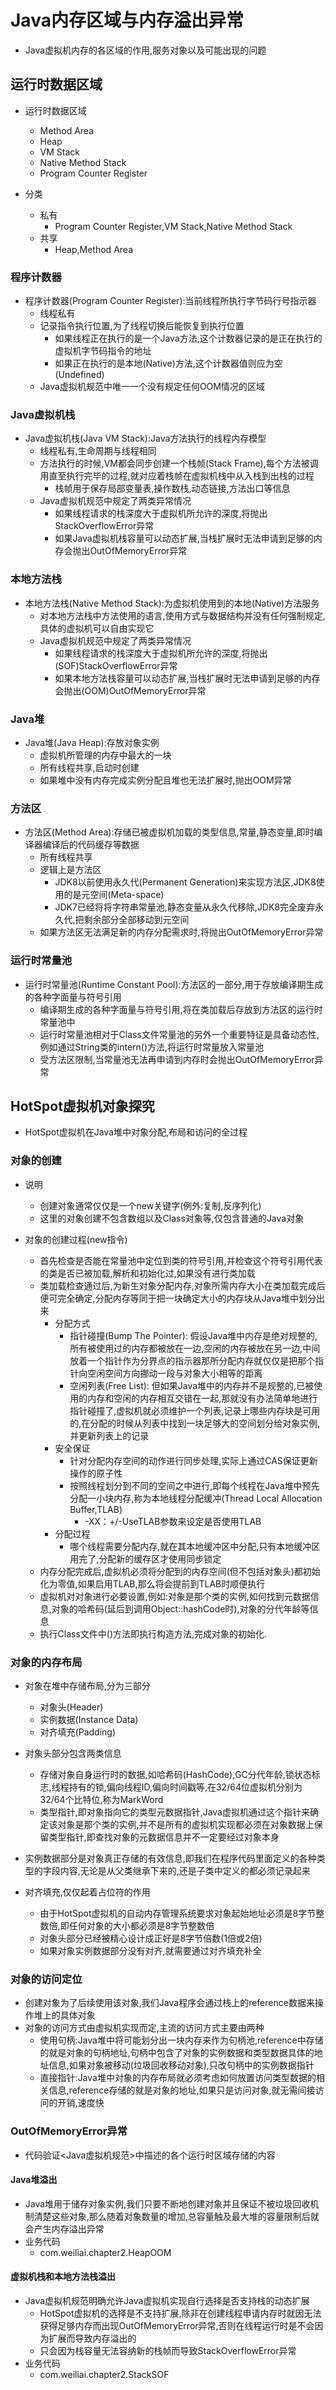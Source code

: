 # Java内存区域与内存溢出异常

- Java虚拟机内存的各区域的作用,服务对象以及可能出现的问题

## 运行时数据区域

- 运行时数据区域
    - Method Area
    - Heap
    - VM Stack
    - Native Method Stack
    - Program Counter Register

- 分类
    - 私有
        - Program Counter Register,VM Stack,Native Method Stack
    - 共享
        - Heap,Method Area

### 程序计数器

- 程序计数器(Program Counter Register):当前线程所执行字节码行号指示器
    - 线程私有
    - 记录指令执行位置,为了线程切换后能恢复到执行位置
        - 如果线程正在执行的是一个Java方法,这个计数器记录的是正在执行的虚拟机字节码指令的地址
        - 如果正在执行的是本地(Native)方法,这个计数器值则应为空(Undefined)
    - Java虚拟机规范中唯一一个没有规定任何OOM情况的区域

### Java虚拟机栈

- Java虚拟机栈(Java VM Stack):Java方法执行的线程内存模型
    - 线程私有,生命周期与线程相同
    - 方法执行的时候,VM都会同步创建一个栈帧(Stack Frame),每个方法被调用直至执行完毕的过程,就对应着栈帧在虚拟机栈中从入栈到出栈的过程
        - 栈帧用于保存局部变量表,操作数栈,动态链接,方法出口等信息
    - Java虚拟机规范中规定了两类异常情况
        - 如果线程请求的栈深度大于虚拟机所允许的深度,将抛出StackOverflowError异常
        - 如果Java虚拟机栈容量可以动态扩展,当栈扩展时无法申请到足够的内存会抛出OutOfMemoryError异常

### 本地方法栈

- 本地方法栈(Native Method Stack):为虚拟机使用到的本地(Native)方法服务
    - 对本地方法栈中方法使用的语言,使用方式与数据结构并没有任何强制规定,具体的虚拟机可以自由实现它
    - Java虚拟机规范中规定了两类异常情况
        - 如果线程请求的栈深度大于虚拟机所允许的深度,将抛出(SOF)StackOverflowError异常
        - 如果本地方法栈容量可以动态扩展,当栈扩展时无法申请到足够的内存会抛出(OOM)OutOfMemoryError异常

### Java堆

- Java堆(Java Heap):存放对象实例
    - 虚拟机所管理的内存中最大的一块
    - 所有线程共享,启动时创建
    - 如果堆中没有内存完成实例分配且堆也无法扩展时,抛出OOM异常

### 方法区

- 方法区(Method Area):存储已被虚拟机加载的类型信息,常量,静态变量,即时编译器编译后的代码缓存等数据
    - 所有线程共享
    - 逻辑上是方法区
        - JDK8以前使用永久代(Permanent Generation)来实现方法区,JDK8使用的是元空间(Meta-space)
        - JDK7已经将将字符串常量池,静态变量从永久代移除,JDK8完全废弃永久代,把剩余部分全部移动到元空间
    - 如果方法区无法满足新的内存分配需求时,将抛出OutOfMemoryError异常

### 运行时常量池

- 运行时常量池(Runtime Constant Pool):方法区的一部分,用于存放编译期生成的各种字面量与符号引用
    - 编译期生成的各种字面量与符号引用,将在类加载后存放到方法区的运行时常量池中
    - 运行时常量池相对于Class文件常量池的另外一个重要特征是具备动态性,例如通过String类的intern()方法,将运行时常量放入常量池
    - 受方法区限制,当常量池无法再申请到内存时会抛出OutOfMemoryError异常

## HotSpot虚拟机对象探究

- HotSpot虚拟机在Java堆中对象分配,布局和访问的全过程

### 对象的创建

- 说明
    - 创建对象通常仅仅是一个new关键字(例外:复制,反序列化)
    - 这里的对象创建不包含数组以及Class对象等,仅包含普通的Java对象

- 对象的创建过程(new指令)
    - 首先检查是否能在常量池中定位到类的符号引用,并检查这个符号引用代表的类是否已被加载,解析和初始化过,如果没有进行类加载
    - 类加载检查通过后,为新生对象分配内存,对象所需内存大小在类加载完成后便可完全确定,分配内存等同于把一块确定大小的内存块从Java堆中划分出来
        - 分配方式
            - 指针碰撞(Bump The Pointer):
              假设Java堆中内存是绝对规整的,所有被使用过的内存都被放在一边,空闲的内存被放在另一边,中间放着一个指针作为分界点的指示器那所分配内存就仅仅是把那个指针向空闲空间方向挪动一段与对象大小相等的距离
            - 空闲列表(Free List):
              但如果Java堆中的内存并不是规整的,已被使用的内存和空闲的内存相互交错在一起,那就没有办法简单地进行指针碰撞了,虚拟机就必须维护一个列表,记录上哪些内存块是可用的,在分配的时候从列表中找到一块足够大的空间划分给对象实例,并更新列表上的记录
        - 安全保证
            - 针对分配内存空间的动作进行同步处理,实际上通过CAS保证更新操作的原子性
            - 按照线程划分到不同的空间之中进行,即每个线程在Java堆中预先分配一小块内存,称为本地线程分配缓冲(Thread Local Allocation Buffer,TLAB)
                - -XX：+/-UseTLAB参数来设定是否使用TLAB
        - 分配过程
            - 哪个线程需要分配内存,就在其本地缓冲区中分配,只有本地缓冲区用完了,分配新的缓存区才使用同步锁定
    - 内存分配完成后,虚拟机必须将分配到的内存空间(但不包括对象头)都初始化为零值,如果启用TLAB,那么将会提前到TLAB时顺便执行
    - 虚拟机对对象进行必要设置,例如:对象是那个类的实例,如何找到元数据信息,对象的哈希码(延后到调用Object::hashCode时),对象的分代年龄等信息
    - 执行Class文件中<init>()方法即执行构造方法,完成对象的初始化.

### 对象的内存布局

- 对象在堆中存储布局,分为三部分
    - 对象头(Header)
    - 实例数据(Instance Data)
    - 对齐填充(Padding)

- 对象头部分包含两类信息
    - 存储对象自身运行时的数据,如哈希码(HashCode),GC分代年龄,锁状态标志,线程持有的锁,偏向线程ID,偏向时间戳等,在32/64位虚拟机分别为32/64个比特位,称为MarkWord
    - 类型指针,即对象指向它的类型元数据指针,Java虚拟机通过这个指针来确定该对象是那个类的实例,并不是所有的虚拟机实现都必须在对象数据上保留类型指针,即查找对象的元数据信息并不一定要经过对象本身
- 实例数据部分是对象真正存储的有效信息,即我们在程序代码里面定义的各种类型的字段内容,无论是从父类继承下来的,还是子类中定义的都必须记录起来
- 对齐填充,仅仅起着占位符的作用
    - 由于HotSpot虚拟机的自动内存管理系统要求对象起始地址必须是8字节整数倍,即任何对象的大小都必须是8字节整数倍
    - 对象头部分已经被精心设计成正好是8字节倍数(1倍或2倍)
    - 如果对象实例数据部分没有对齐,就需要通过对齐填充补全

### 对象的访问定位

- 创建对象为了后续使用该对象,我们Java程序会通过栈上的reference数据来操作堆上的具体对象
- 对象的访问方式由虚拟机实现而定,主流的访问方式主要由两种
    - 使用句柄:Java堆中将可能划分出一块内存来作为句柄池,reference中存储的就是对象的句柄地址,句柄中包含了对象的实例数据和类型数据具体的地址信息,如果对象被移动(垃圾回收移动对象),只改句柄中的实例数据指针
    - 直接指针:Java堆中对象的内存布局就必须考虑如何放置访问类型数据的相关信息,reference存储的就是对象的地址,如果只是访问对象,就无需间接访问的开销,速度快

### OutOfMemoryError异常

- 代码验证<Java虚拟机规范>中描述的各个运行时区域存储的内容

#### Java堆溢出

- Java堆用于储存对象实例,我们只要不断地创建对象并且保证不被垃圾回收机制清楚这些对象,那么随着对象数量的增加,总容量触及最大堆的容量限制后就会产生内存溢出异常
- 业务代码
    - com.weiliai.chapter2.HeapOOM

#### 虚拟机栈和本地方法栈溢出

- Java虚拟机规范明确允许Java虚拟机实现自行选择是否支持栈的动态扩展
    - HotSpot虚拟机的选择是不支持扩展,除非在创建线程申请内存时就因无法获得足够内存而出现OutOfMemoryError异常,否则在线程运行时是不会因为扩展而导致内存溢出的
    - 只会因为栈容量无法容纳新的栈帧而导致StackOverflowError异常
- 业务代码
    - com.weiliai.chapter2.StackSOF











